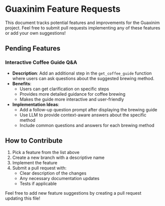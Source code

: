 # Guaxinim Feature Requests

This document tracks potential features and improvements for the Guaxinim project. Feel free to submit pull requests implementing any of these features or add your own suggestions!

## Pending Features

### Interactive Coffee Guide Q&A
- **Description**: Add an additional step in the `get_coffee_guide` function where users can ask questions about the suggested brewing method.
- **Benefits**:
  - Users can get clarification on specific steps
  - Provides more detailed guidance for coffee brewing
  - Makes the guide more interactive and user-friendly
- **Implementation Ideas**:
  - Add a follow-up question prompt after displaying the brewing guide
  - Use LLM to provide context-aware answers about the specific method
  - Include common questions and answers for each brewing method

## How to Contribute
1. Pick a feature from the list above
2. Create a new branch with a descriptive name
3. Implement the feature
4. Submit a pull request with:
   - Clear description of the changes
   - Any necessary documentation updates
   - Tests if applicable

Feel free to add new feature suggestions by creating a pull request updating this file!
